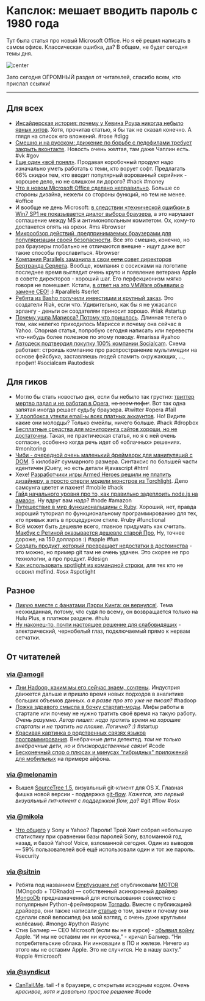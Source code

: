 # Капслок: мешает вводить пароль с 1980 года

Тут была статья про новый Microsoft Office. Но я её решил написать в самом офисе. Классическая ошибка, да? В общем, не будет сегодня темы дня.

![center](http://main.makeuseoflimited.netdna-cdn.com/wp-content/uploads/2010/12/OneLineJokes03.png?323f2c)

Зато сегодня ОГРОМНЫЙ раздел от читателей, спасибо всем, кто прислал ссылки!

-----

## Для всех
* [Инсайдерская история: почему у Кевина Роуза никогда небыло явных хитов](http://www.businessinsider.com/digg-kevin-rose-untold-history-2012-7?op=1). Хотя, прочитав статью, я бы так не сказал конечно. А глядя на список его вложений. #rose #digg
* [Смешно и на русском: движение по борьбе с педофилами требует закрыть вконтакте](http://www.ridus.ru/news/39961/). Новость очень желтая, там даже Чаплин есть. #vk #gov
* [Еще один «всё понял»](https://www.blurity.com/blog/2012/07/17/how-i-converted-a-software-thief-into-a-customer/). Продавая коробочный продукт надо изначально уметь работать с теми, кто ворует софт. Предлагать 66% скидки тем, кто вводит популярный ворованный серийник - хорошее дело, но не слишком ли дорого? #hack #money
* [Что в новом Microsoft Office сделано неправильно](http://www.fastcodesign.com/1670308/what-the-new-microsoft-office-gets-wrong). Больше со стороны дизайна, нежели со стороны функций, но тем не менее. #office
* И вообще не день Microsoft: [в следствии «технической ошибки» в Win7 SP1 не показывается диалог выбора браузера](http://arstechnica.com/tech-policy/2012/07/windows-7-sp1-technical-error-violated-microsofts-antitrust-deal/), а это нарушает соглашение между MS и антимонопольным комитетом. Ох, кому-то достанется опять на орехи. #ms #browser
* [Микрообзор действий, предпринимаемых браузерами для популяризации своей безопасности](http://nakedsecurity.sophos.com/2012/07/16/which-browser-is-safest-the-browser-wars-are-back-and-this-time-you-win/). Все это смешно, конечно, но раз браузеры глобально не отличаются внешне - ищут даже вот такие способы прославиться. #browser
* [Компания Parallels заманила в свои <s>сети</s> совет директоров Бертранда Серлета](http://allthingsd.com/20120716/former-apple-vp-bertrand-serlet-joins-board-of-parallels/). Вообще, компания с сосисками на логотипе последнее время выглядит очень круто и появление ветерана Apple в совете директоров - хороший шаг. Его перфекционизм мягко говоря не помешает. Кстати, [в ответ на это VMWare объявили о замене CEO!](http://www.wired.com/wiredenterprise/2012/07/vmware-shakeup/) :) #parallels #serlet
* [Ребята из Basho получили инвестиции и крупный заказ](http://gigaom.com/cloud/nosql-startup-basho-raises-11-1m-and-storms-japan/). Это создатели Riak, если что. Удивительно, как бы я не ужасался эрлангу - деньги он создателям приносит хорошо. #riak #startup
* [Почему ушла Марисса? Потому что пришлось](http://venturebeat.com/2012/07/17/marissa-mayer-yahoo/). Длинная телега о том, как нелегко приходилось Мариссе и почему она сейчас в Yahoo. Спорная статья, попробую сегодня написать или перевести что-нибудь более полезное по этому поводу. #marissa #yahoo
* [Автодеск подтвердил покупку 100% компании Socialcam](http://techcrunch.com/2012/07/17/socialcam-autodesk-60-million/). Схема работает: строишь компанию про распространение мультимедии на основе фейсбука, заставляешь людей спамить окружающих, …, профит! #socialcam #autodesk

## Для гиков
* Могло бы стать новостью дня, если бы небыло так грустно: [твиттер мертво падал и не работал в Opera](http://my.opera.com/hallvors/blog/2012/07/17/twitter-crashes-itself-with-commas?1), <s>но всем пофиг</s>. Вот так одна запятая иногда решает судьбу браузера. #twitter #opera #fail
* [У дропбокса утекли email-ы всех платных аккаунтов](http://forums.dropbox.com/topic.php?id=64367). Но! Видите какие они молодцы? Только емейлы, ничего больше. #hack #dropbox
* [Бесплатные средства для мониторинга сайтов хороши, но не достаточны](http://copperegg.com/why-free-website-monitoring-is-good-but-not-good-enough/). Такая, не практическая статья, но я с ней очень согласен, особенно когда речь идет об «облачных» решениях. #monitoring
* [Чиби - очередной очень маленький фреймворк для манипуляций с DOM](https://github.com/kylebarrow/chibi). 5 килобайт суммарного размера. Синтаксис по большей части идентичен jQuery, но есть детали #javascript #html
* Хехе! [Разработчики игры Armed Heroes решили не платить дизайнеру, а просто сперли модели монстров из Torchlight](http://www.geek.com/articles/games/torchlight-art-assets-stolen-used-in-ios-game-armed-heroes-20120717/). Дело самсунга цветет и пахнет! #mobile #hack
* [Гайд начального уровня про то, как правильно задеплоить node.js на амазон](http://www.jmanzano.es/blog/?p=411). Ну вдруг вам надо? #node #amazon
* [Путешествие в мир функциональщины с Ruby](http://www.naildrivin5.com/blog/2012/07/17/adventures-in-functional-programming-with-ruby.html). Хороший, нет, правда хороший туториал по функциональному программированию для тех, кто привык жить в процедурном стиле. #ruby #functional
* Всё может быть дешевле всего, главное придумать как считать. [Макбук с Ретиной оказывается дешевле старой Про](http://danbarber.me/the-retina-macbook-pro-is-cheaper-than-the-regular-macbook-pro/), Ну, точнее дороже, на 150 долларов :) #apple #fun
* [Создать продукт, который превращает недостатки в достоинства](http://ninjasandrobots.com/design-a-product) - это можно, но пример git там не очень удачен. Это скорее не про технологии, а про продукт. #design
* [Как использовать spotlight из командной строки](http://0xfe.blogspot.com/2006/03/using-spotlight-from-os-x-commandline.html), для тех кто не освоил mdfind. #osx #spotlight


## Разное
* [Ликую вместе с фанатами Лэрри Кинга: он вернулся!](http://paidcontent.org/2012/07/17/larry-king-returns-new-show-kicks-off-on-hulu-tuesday/). Тема неожиданная, потому, что судя по всему, он возвращается только на Hulu Plus, в платном разделе. #hulu
* [Ну наконец-то, почти настоящее решение для слабовидящих](http://www.extremetech.com/extreme/132918-the-laser-powered-bionic-eye-that-gives-576-pixel-grayscale-vision-to-the-blind) - электрический, чернобелый глаз, подключаемый прямо к нервам сетчатки.

## От читателей

### [via @amogil](http://github.com/amogil)

* [Дни Hadoop, каким мы его сейчас знаем, сочтены](http://gigaom.com/cloud/why-the-days-are-numbered-for-hadoop-as-we-know-it/). Индустрия движется дальше и пришло время новых подходов в аналитике больших объемов данных. *а я разве про это уже не писал?* #hadoop
* [Ложка здравого смысла в бочку стартап-моды](http://michaelochurch.wordpress.com/2012/07/08/dont-waste-your-time-in-crappy-startup-jobs/). Мифы работы в стартапе или почему не нужно тратить своё время на такую работу. *Очень разумно. Автор пишет: надо тратить время на хорошие стартапы и не тратить на плохие. Логично? :)* #startup
* [Красивая картинка о родственных связях языков программирования](http://griffsgraphs.com/2012/07/01/programming-languages-influences/). Внебрачные дети детектед. *там не только внебрачные дети, но и близкородственные связи!* #code
* [Бесконечный спор о плюсах и минусах "гибридных" приложений для мобильных](http://www.cocoacontrols.com/posts/a-primer-on-hybrid-apps-for-ios) на примере айфона.

### [via @melonamin](http://github.com/melonamin)
* Вышел [SourceTree 1.5](http://blog.bitbucket.org/2012/07/17/sourcetree-1-5-going-with-the-flow/), визуальный git-клиент для OS X. Главная фишка новой версии - поддержка [git-flow](http://nvie.com/posts/a-successful-git-branching-model/). *Кажется, это первый визуальный гит-клиент с поддержкой flow, да?* #git #flow #osx

### [via @mikola](http://github.com/mikola)
* [Что общего](http://www.troyhunt.com/2012/07/what-do-sony-and-yahoo-have-in-common.html) у Sony и Yahoo? Пароли! Трой Хант собрал небольшую статистику при сравнении базы паролей Sony, взломанной год назад, и базой Yahoo! Voice, взломанной сегодня. Один из выводов — 59% пользователей всё ещё использовали один и тот же пароль. #security

### [via @sitnin](http://github.com/sitnin)
* Ребята под названием [Emptysquare.net](http://emptysquare.net) опубликовали [MOTOR](http://emptysquare.net/blog/introducing-motor-an-asynchronous-mongodb-driver-for-python-and-tornado/) (MOngodb + TORnado) — собственный асинхронный драйвер [MongoDb](http://www.mongodb.org/) предназначенный для использования совместно с популярным Python-фреймворком [Tornado](http://www.tornadoweb.org/). Вместе с публикацией драйвера, они также написали [статью](http://emptysquare.net/blog/motor-internals-how-i-asynchronized-a-synchronous-library/) о том, зачем и почему они сделали свой велосипед (на мой взгляд, c очень даже круглыми колёсами). #mongo #python #async
* Стив Балмер &mdash; CEO Microsoft (если вы не в курсе) - [объявил войну](http://mashable.com/2012/07/10/microsofts-ballmer-war-on-apple/) Apple. “И мы не оставим им ни кусочка,” - кричал Балмер. “Ни потребительские облака. Ни инновации в ПО и железе. Ничего из этого мы не оставим Apple. Это не случится. Не в нашу вахту.” #apple #microsoft

### [via @syndicut](http://github.com/syndicut)
* [CanTail.Me](http://cantail.me/). tail -f в браузере, с открытым исходным кодом. *Очень красивое, хотя и довольно простое решение* #code
